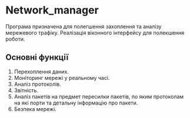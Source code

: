 # Network_manager
Програма призначена для полегшення захоплення та аналізу мережевого трафіку. Реалізація віконного інтерфейсу для полекшення роботи.
## Основні функції
1. Перехоплення даних.
2. Моніторинг мережі у реальному часі.
3. Аналіз протоколів.
4. Звітність.
5. Аналіз пакетів на предмет пересилки пакетів, по яким протоколам на які порти та детальну інформацію про пакети.
6. Безпека мережі.
